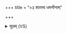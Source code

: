 +++
title = "०३ शतस्य धमनीनाम्"

+++
<details><summary>मूलम् (VS)</summary>

श॒तस्य॑ ध॒मनी॑नां स॒हस्र॑स्य हि॒राणा॑म्। अस्थु॒रिन्म॑ध्य॒मा इ॒माः सा॒कमन्ता॑ अरंसत ॥
</details>